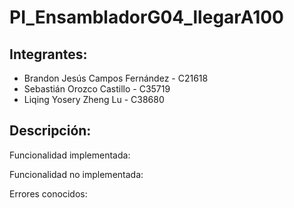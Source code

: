 # PI_EnsambladorG04_llegarA100

## Integrantes:
- Brandon Jesús Campos Fernández - C21618
- Sebastián Orozco Castillo - C35719
- Liqing Yosery Zheng Lu - C38680

## Descripción:

Funcionalidad implementada:

Funcionalidad no implementada:

Errores conocidos:
